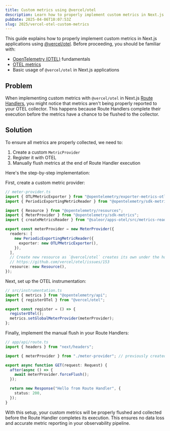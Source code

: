 ```yaml
---
title: Custom metrics using @vercel/otel
description: Learn how to properly implement custom metrics in Next.js applications using @vercel/otel and ensure they are correctly flushed in Route Handlers
pubDate: 2025-04-06T10:07:53Z
slug: 2025/vercel-otel-custom-metrics
---
```


This guide explains how to properly implement custom metrics in Next.js applications using [@vercel/otel](https://www.npmjs.com/package/@vercel/otel). Before proceeding, you should be familiar with:

- [OpenTelemetry (OTEL)](https://opentelemetry.io) fundamentals
- [OTEL metrics](https://opentelemetry.io/docs/specs/otel/metrics/)
- Basic usage of `@vercel/otel` in Next.js applications

## Problem

When implementing custom metrics with `@vercel/otel` in Next.js [Route Handlers](https://nextjs.org/docs/app/building-your-application/routing/route-handlers), you might notice that metrics aren't being properly reported to your OTEL collector. This happens because Route Handlers complete their execution before the metrics have a chance to be flushed to the collector.

## Solution

To ensure all metrics are properly collected, we need to:

1. Create a custom `MetricProvider`
2. Register it with OTEL
3. Manually flush metrics at the end of Route Handler execution

Here's the step-by-step implementation:

First, create a custom metric provider:

```ts
// meter-provider.ts
import { OTLPMetricExporter } from "@opentelemetry/exporter-metrics-otlp-http";
import { PeriodicExportingMetricReader } from "@opentelemetry/sdk-metrics";

import { Resource } from "@opentelemetry/resources";
import { MeterProvider } from "@opentelemetry/sdk-metrics";
import { createMetricsReader } from "@saleor/apps-otel/src/metrics-reader-factory";

export const meterProvider = new MeterProvider({
  readers: [
    new PeriodicExportingMetricReader({
      exporter: new OTLPMetricExporter(),
    }),
  ],
  // Create new resource as `@vercel/otel` creates its own under the hood and doesn't expose it
  // https://github.com/vercel/otel/issues/153
  resource: new Resource(),
});
```

Next, set up the OTEL instrumentation:

```ts
// src/instrumentation.ts
import { metrics } from "@opentelemetry/api";
import { registerOTel } from "@vercel/otel";

export const register = () => {
  registerOTel();
  metrics.setGlobalMeterProvider(meterProvider);
};
```

Finally, implement the manual flush in your Route Handlers:

```ts
// app/api/route.ts
import { headers } from "next/headers";

import { meterProvider } from "./meter-provider"; // previously created file

export async function GET(request: Request) {
  after(async () => {
    await meterProvider.forceFlush();
  });

  return new Response("Hello from Route Handler", {
    status: 200,
  });
}
```

With this setup, your custom metrics will be properly flushed and collected before the Route Handler completes its execution. This ensures no data loss and accurate metric reporting in your observability pipeline.

